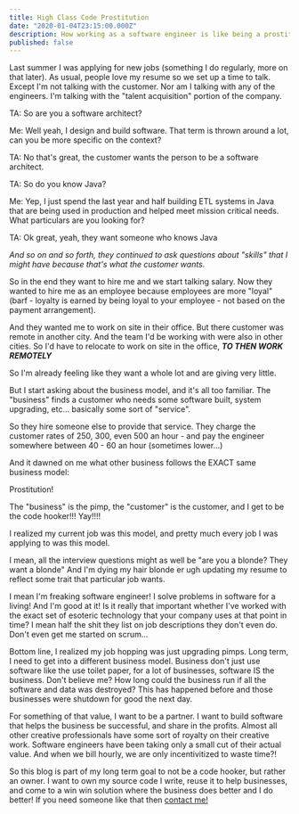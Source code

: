 ```yaml
---
title: High Class Code Prostitution
date: "2020-01-04T23:15:00.000Z"
description: How working as a software engineer is like being a prostitute
published: false
---
```


Last summer I was applying for new jobs (something I do regularly, more on that later).  As usual, people 
love my resume so we set up a time to talk.  Except I'm not talking with the customer.  Nor am I talking with
any of the engineers.  I'm talking with the "talent acquisition" portion of the company.

TA: So are you a software architect?

Me: Well yeah, I design and build software.  That term is thrown around a lot, 
can you be more specific on the context?

TA: No that's great, the customer wants the person to be a software architect.

TA: So do you know Java?

Me: Yep, I just spend the last year and half building ETL systems in Java that are being used in production
and helped meet mission critical needs. What particulars are you looking for?

TA: Ok great, yeah, they want someone who knows Java


 *And so on and so forth, they continued to ask questions about "skills" that I might have
because that's what the customer wants.*

So in the end they want to hire me and we start talking salary.  Now
they wanted to hire me as an employee because employees are more "loyal" (barf - loyalty is earned by being loyal to your employee - 
not based on the payment arrangement).  

And they wanted me to work on site in their office.  But there customer was remote in another city. And the team I'd be working
with were also in other cities.  So I'd have to relocate to work on site in the office, ***TO THEN WORK REMOTELY***

So I'm already feeling like they want a whole lot and are giving very little.

But I start asking about the business model, and it's all too familiar.  The "business" finds a customer who needs some
software built, system upgrading, etc...  basically some sort of "service".

So they hire someone else to provide that service.  They charge the customer rates of 250, 300, even 500 an hour - and pay the engineer
somewhere between 40 - 60 an hour (sometimes lower...)

And it dawned on me what other business follows the EXACT same business model:

Prostitution!

The "business" is the pimp, the "customer" is the customer, and I get to be the code hooker!!! Yay!!!!

I realized my current job was this model, and pretty much every job I was applying to was this model.

I mean, all the interview questions might as well be "are you a blonde? They want a blonde" And I'm dying my hair blonde er 
ugh updating my resume to reflect some trait that particular job wants.

I mean I'm freaking software engineer! I solve problems in software for a living! And I'm good at it! Is it really that important whether
I've worked with the exact set of esoteric technology that your company uses at that point in time? I mean half the shit they list
on job descriptions they don't even do.  Don't even get me started on scrum...

Bottom line, I realized my job hopping was just upgrading pimps.  Long term, I need to get into a different business model.  Business don't just use software
like the use toilet paper, for a lot of businesses, software IS the business.  Don't believe me? How long could the business run if all the software and data
was destroyed? This has happened before and those businesses were shutdown for good the next day.

For something of that value, I want to be a partner.  I want to build software that helps the business be successful, and share in the profits.  Almost
all other creative professionals have some sort of royalty on their creative work.  Software engineers have been taking only a small cut of their actual
value.  And when we bill hourly, we are only incentivitized to waste time?!  

So this blog is part of my long term goal to not be a code hooker, but rather an owner.  I want to own my source code I write, reuse it to help businesses,
and come to a win win solution where the business does better and I do better!  If you need someone like that then [contact me!](/contact)






